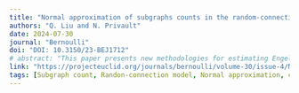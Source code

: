 ```yaml
---
title: "Normal approximation of subgraphs counts in the random-connection model"
authors: "Q. Liu and N. Privault"
date: 2024-07-30
journal: "Bernoulli"
doi: "DOI: 10.3150/23-BEJ1712"
# abstract: "This paper presents new methodologies for estimating Engel curves using nonparametric regression techniques..."
link: "https://projecteuclid.org/journals/bernoulli/volume-30/issue-4/Normal-approximation-of-subgraph-counts-in-the-random-connection-model/10.3150/23-BEJ1712.short"
tags: [Subgraph count, Randon-connection model, Normal approximation, cumulant method]
---
```

